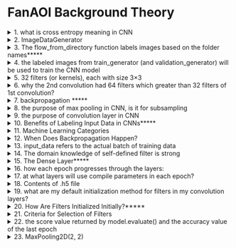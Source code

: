 # FanAOI Background Theory

<details>
  <summary>1. what is cross entropy meaning in CNN</summary>  
Cross-entropy is a loss function commonly used in **Convolutional Neural Networks (CNNs)**, particularly for classification tasks. It measures the difference between the predicted probability distribution and the true label distribution. Cross-entropy quantifies how well the predicted probability distribution matches the actual labels.

### Key Concepts
1. **Probability Distribution**:
   - In a classification task, the output of a CNN is often a probability distribution over different classes, typically achieved using the **softmax function**.
   - For example, if there are three classes, the model might output probabilities like \([0.7, 0.2, 0.1]\).

2. **True Labels**:
   - The true label is represented as a one-hot encoded vector for classification tasks. For instance, if the true class is the second one in a three-class problem, the true label would be \([0, 1, 0]\).

3. **Cross-Entropy Formula**:
   The cross-entropy loss for a single example is given by:
   \[
   L = - \sum_{i} y_i \log(\hat{y}_i)
   \]
   Where:
   - \(y_i\): True label (0 or 1 for each class).
   - \(\hat{y}_i\): Predicted probability for each class.
   - The summation is over all classes.

   For a batch of examples, the average loss across the batch is computed.

4. **Intuition**:
   - Cross-entropy penalizes predictions that deviate from the true labels. The further the predicted probability is from 1 for the correct class, the larger the loss.
   - If the model predicts a probability close to 1 for the correct class, the loss is low.

5. **Relation to Logarithmic Likelihood**:
   - Cross-entropy is derived from the likelihood function for classification tasks. It calculates the negative log likelihood of the true labels under the predicted probabilities.

### Why Use Cross-Entropy in CNNs?
- **For multi-class classification**:
  - Cross-entropy works seamlessly with the softmax activation, which outputs normalized probabilities.
- **Encourages confident predictions**:
  - It rewards predictions that strongly match the true labels and penalizes uncertain or wrong predictions.
- **Effective training**:
  - Cross-entropy provides meaningful gradients that help optimize the model effectively during backpropagation.

### Example in a CNN:
Imagine a CNN for digit classification (0–9):
- **True label**: The digit is "3," represented as \([0, 0, 0, 1, 0, 0, 0, 0, 0, 0]\).
- **Predicted probabilities**: \([0.1, 0.05, 0.1, 0.7, 0.02, 0.01, 0.01, 0.005, 0.01, 0.005]\).
- **Cross-entropy loss**:
  \[
  L = -\log(0.7) \approx 0.3567
  \]
This value would decrease as the model improves its predictions.
</details>

   
<details>
  <summary>2. ImageDataGenerator</summary> 
  This code is a part of a machine learning pipeline for preparing and loading image data for training a Convolutional Neural Network (CNN). Here’s a detailed breakdown:

---

### **1. ImageDataGenerator**

The `ImageDataGenerator` class in Keras is used to preprocess and augment image data. It applies transformations like scaling, rotation, flipping, etc., to generate a variety of images for training, which improves the generalization ability of the model. 

In the given code:
```python
train_datagen = ImageDataGenerator(rescale=1.0/255.0, validation_split=0.2)
```

- **`rescale=1.0/255.0`**: 
  - Normalizes pixel values from the range `[0, 255]` to `[0, 1]`. This normalization helps in faster convergence during training because smaller values make optimization easier.
  
- **`validation_split=0.2`**:
  - Reserves 20% of the images for validation. The remaining 80% is used for training. This is useful for monitoring the model's performance on unseen data during training.

---

### **2. train_generator**

The `flow_from_directory` method loads images from a directory structure, preprocesses them, and creates a data generator. This generator yields batches of image-label pairs during training. It’s memory efficient as it loads only the required images in each batch rather than all images at once.

```python
train_generator = train_datagen.flow_from_directory(
    base_dir,
    target_size=(80, 80),
    batch_size=32,
    class_mode='binary',
    subset='training'
)
```

#### Arguments:

- **`base_dir`**:
  - Path to the base directory containing the images organized in subdirectories. Each subdirectory represents a class. For example:
    ```
    base_dir/
    ├── GO/    # Contains images for the "GO" class
    └── NG/    # Contains images for the "NG" class
    ```

- **`target_size=(80, 80)`**:
  - Resizes all images to 80x80 pixels, ensuring a uniform input size to the neural network.

- **`batch_size=32`**:
  - Specifies the number of images per batch. The generator will yield 32 images and their labels in each step during training.

- **`class_mode='binary'`**:
  - Specifies that this is a binary classification problem (two classes: `GO` and `NG`).

- **`subset='training'`**:
  - Indicates that this generator will only use the training subset (80% of the data, as defined by the `validation_split` in `ImageDataGenerator`).

#### Output:
- `train_generator` is a generator that, when iterated, yields:
  - A batch of images as a NumPy array (shape: `(32, 80, 80, 3)` for 32 images of size 80x80 with 3 color channels).
  - Corresponding labels (shape: `(32,)`), where each label is `0` (for NG) or `1` (for GO).

---

### **3. The Complete Code Explanation**
Here’s a step-by-step breakdown:

1. **Set Base Directory**:
   - The variable `base_dir` points to the folder where images are stored, organized by class.

2. **Initialize Data Augmentation and Preprocessing**:
   - `train_datagen` is an instance of `ImageDataGenerator`, which:
     - Normalizes image pixel values to `[0, 1]`.
     - Splits the data into 80% training and 20% validation subsets.

3. **Load Training Data**:
   - `train_generator` is created using `flow_from_directory`, which:
     - Reads images from the `base_dir`.
     - Resizes them to 80x80 pixels.
     - Divides them into batches of size 32.
     - Labels them according to their class folder (`GO` or `NG`).
     - Ensures only the training subset (80% of data) is used.

This setup prepares the data for efficient and scalable training. Images are preprocessed dynamically, reducing memory usage, and ensuring the training loop can iterate over batches without loading all images at once.
</details>

<details>
  <summary>3. The flow_from_directory function labels images based on the folder names*****</summary>
  The `flow_from_directory` function labels images **based on the folder names** in which the images are stored. Here's how it works in your scenario:

---

### **How `flow_from_directory` Labels Images**
1. **Folder Structure and Labels**:
   - The directory passed to `flow_from_directory` (e.g., `base_dir`) must have subdirectories, where each subdirectory represents a class.
   - For example:
     ```
     base_dir/
     ├── GO/    # Folder for class "GO"
     │   ├── image1.jpg
     │   ├── image2.jpg
     │   └── ...
     └── NG/    # Folder for class "NG"
         ├── image1.jpg
         ├── image2.jpg
         └── ...
     ```

   - In this structure:
     - All images inside the `GO` folder are automatically labeled as `1` (class 1).
     - All images inside the `NG` folder are automatically labeled as `0` (class 0).
     - This labeling is based entirely on the folder names.

2. **Mixing Images**:
   - `flow_from_directory` does **not mix images across folders**.
   - Each image is labeled according to the folder it resides in, not based on its content or features.

3. **How Labels Are Decided**:
   - **The folder structure determines the labels**.
   - The function assigns labels in alphabetical order of the folder names:
     - If `GO` comes alphabetically after `NG`, then:
       - `NG` is labeled as `0`.
       - `GO` is labeled as `1`.

---

### **Your Question Answered**
1. **Does `flow_from_directory` read all images in folder `60` as `NG` and `100` as `GO`?**
   - If `60` and `100` are folder names, it depends on their placement in the directory and naming convention:
     - If `base_dir` has `60` and `100` as folder names:
       ```
       base_dir/
       ├── 60/   # Class 0
       └── 100/  # Class 1
       ```
       Then:
       - Images in folder `60` are labeled as `0` (NG).
       - Images in folder `100` are labeled as `1` (GO).

2. **Who decides whether an image is `GO` or `NG`?**
   - **You decide** by organizing the images into their respective folders (`GO` or `NG`) before running `flow_from_directory`.

3. **Can `flow_from_directory` classify based on image features?**
   - No, `flow_from_directory` does not analyze image features. It only assigns labels based on the folder structure.
   - The model you train using these labeled images will later learn the features that distinguish `GO` from `NG`.

---

### **What If You Need Dynamic Labeling Based on Features?**
If you want to label images based on their features (e.g., using metadata or a custom algorithm):
1. Use a script to process images and assign labels dynamically.
2. Create a custom data generator instead of relying on `flow_from_directory`.
3. Example:
   ```python
   def custom_generator(file_paths, labels, batch_size):
       # Logic to load images and labels dynamically
       pass
   ```

---

### **Summary**
- `flow_from_directory` labels images based on **folder names** (e.g., `GO` and `NG`).
- **You decide the criteria** for `GO` or `NG` by placing images in the respective folders.
- It does **not analyze image features**; the folder structure alone dictates the labels.
</details>

<details>
  <summary>4. the labeled images from train_generator (and validation_generator) will be used to train the CNN model </summary>
  Yes, the labeled images from `train_generator` (and `validation_generator`) will be used to train the CNN model in the above code. Let’s break down the code in detail:

---

### **1. Define the CNN Model**

#### **What is happening here?**
```python
model = Sequential([
    Conv2D(32, (3, 3), activation='relu', input_shape=(80, 80, 3)),
    MaxPooling2D(2, 2),
    Conv2D(64, (3, 3), activation='relu'),
    MaxPooling2D(2, 2),
    Flatten(),
    Dense(128, activation='relu'),
    Dense(1, activation='sigmoid')
])
```

This defines a **Sequential Convolutional Neural Network (CNN)** for binary classification. Let’s go step by step:

1. **`Conv2D(32, (3, 3), activation='relu', input_shape=(80, 80, 3))`**:
   - Adds a convolutional layer with:
     - **32 filters** (or kernels), each with size \(3 \times 3\).
     - Activation function: **ReLU** (rectified linear unit), which introduces non-linearity and prevents vanishing gradients.
     - **Input shape**: \(80 \times 80 \times 3\), matching the resized images (80x80 pixels, 3 color channels: RGB).

2. **`MaxPooling2D(2, 2)`**:
   - Reduces the spatial dimensions of the feature map by taking the maximum value in \(2 \times 2\) regions. This:
     - Reduces computation.
     - Retains the most important features.

3. **`Conv2D(64, (3, 3), activation='relu')`**:
   - Adds another convolutional layer with 64 filters, further extracting more complex features from the image.

4. **`MaxPooling2D(2, 2)`**:
   - Again reduces the spatial dimensions to prevent overfitting and reduce computational load.

5. **`Flatten()`**:
   - Converts the 2D feature map into a 1D vector, making it ready for the dense (fully connected) layers.

6. **`Dense(128, activation='relu')`**:
   - Adds a fully connected layer with 128 neurons.
   - ReLU activation ensures non-linearity.

7. **`Dense(1, activation='sigmoid')`**:
   - Adds an output layer with:
     - **1 neuron**, since it’s a binary classification problem.
     - **Sigmoid activation**, which outputs a probability between 0 and 1, suitable for binary classification.

---

### **2. Compile the Model**

#### **What is happening here?**
```python
model.compile(optimizer='adam', loss='binary_crossentropy', metrics=['accuracy'])
```

1. **`optimizer='adam'`**:
   - Uses the **Adam optimizer**, an adaptive gradient descent algorithm that adjusts the learning rate dynamically during training.

2. **`loss='binary_crossentropy'`**:
   - Specifies the loss function as **binary cross-entropy**, suitable for binary classification. It calculates how far the predicted probabilities are from the true labels (0 or 1).

3. **`metrics=['accuracy']`**:
   - Tracks the model's accuracy during training, which is the fraction of correctly predicted labels.

---

### **3. Train the Model**

#### **What is happening here?**
```python
model.fit(
    train_generator,
    epochs=10,
    validation_data=validation_generator
)
```

1. **`train_generator`**:
   - Supplies batches of labeled training images to the model.

2. **`epochs=10`**:
   - Specifies that the model will iterate over the entire training dataset 10 times.

3. **`validation_data=validation_generator`**:
   - Supplies validation data for monitoring the model's performance on unseen data after each epoch.

---

### **4. Save the Trained Model**

#### **What is happening here?**
```python
model.save("fan_model.h5")
```

- Saves the trained model to a file named `fan_model.h5`.
- This saved model can later be loaded to make predictions or for further training.

---

### **What is Being Trained?**
Yes, the **labeled images from `train_generator` are used to train the model**. Here’s how it works:
- `train_generator` provides images with their respective labels (e.g., `GO` = 1, `NG` = 0), as determined by the folder structure.
- During training:
  - The model learns to map the image features (extracted by the convolutional layers) to their correct labels (binary: `0` or `1`).
  - The process minimizes the **binary cross-entropy loss** to improve the predictions.

---

### **How Does It Classify Images as GO or NG?**
- After training, the model will be able to classify new images as `GO` (1) or `NG` (0).
- The sigmoid activation in the last layer outputs a probability:
  - Probability \( > 0.5 \): Image is classified as `GO` (1).
  - Probability \( \leq 0.5 \): Image is classified as `NG` (0).

---

### **Summary**
- The code trains a CNN to classify images into `GO` or `NG`.
- Labeled images are supplied from `train_generator` (using folder names for labels).
- The model learns patterns (features) that distinguish the two classes during training.
- The trained model is saved for future use.
</details>

<details>
  <summary>5. 32 filters (or kernels), each with size 3×3</summary>
  The 32 filters (or kernels) in a convolutional layer are arrays of trainable parameters, initialized randomly and updated during training. Let's break this down:

---

### **1. What Are Filters in a CNN?**
- **Filters/Kernels**:
  - A filter is a small matrix (e.g., \(3 \times 3\)) that slides over the input image (convolution operation).
  - It extracts specific features like edges, textures, or patterns from the image.
  - In your case, there are **32 filters**, each with dimensions \(3 \times 3\).

- **How They Look**:
  - Initially, filters are **randomly initialized**.
  - During training, the values in these filters are updated via **backpropagation** to minimize the loss function.
  - After training, the filters might represent specific patterns (e.g., edges, corners, or more abstract features in deeper layers).

---

### **2. How Are Filters Produced?**
Filters are learned automatically during the training process:

1. **Initialization**:
   - Filters are initialized with small random values (e.g., using techniques like Xavier or He initialization).

2. **Convolution Operation**:
   - Each filter slides across the input image (or feature map) and performs element-wise multiplication followed by summation (dot product).
   - This operation produces a feature map for each filter, highlighting areas of the image where the filter's pattern matches.

3. **Loss and Backpropagation**:
   - The network calculates the **loss** (difference between predictions and actual labels).
   - Through **backpropagation**, the gradients of the loss with respect to the filter values are computed.
   - The filter values are updated using these gradients to make the predictions more accurate.

---

### **3. What Do the Filters Learn?**
The criteria for what a filter "looks like" or what it "learns" are not predefined but emerge naturally during training:

1. **Shallow Layers**:
   - Filters in the first convolutional layer learn **basic features** like:
     - Vertical edges
     - Horizontal edges
     - Diagonal lines
     - Color gradients

2. **Deeper Layers**:
   - Filters in deeper layers learn **abstract features** like:
     - Shapes
     - Textures
     - Patterns
     - Object parts

3. **How They Look Post-Training**:
   - Filters often resemble patterns relevant to the task. For example, in a defect inspection task:
     - Some filters might focus on detecting circular shapes (labels).
     - Others might focus on irregularities (defects).

---

### **4. How to Visualize Filters?**
Filters can be visualized to understand what they’ve learned:
- After training, you can extract and visualize filter weights using libraries like TensorFlow or Keras.

#### Example Code to Visualize Filters:
```python
# Extract the weights of the first convolutional layer
filters, biases = model.layers[0].get_weights()

# Normalize filter values for visualization
filters = (filters - filters.min()) / (filters.max() - filters.min())

# Plot filters
import matplotlib.pyplot as plt
n_filters = filters.shape[-1]  # Number of filters
for i in range(n_filters):
    f = filters[:, :, :, i]  # Extract each filter
    plt.subplot(4, 8, i+1)   # Adjust rows and columns as needed
    plt.imshow(f[:, :, 0], cmap='gray')  # Visualize filter as grayscale
    plt.axis('off')
plt.show()
```

---

### **5. Are Filters Predefined or Learned?**
- Filters are **not predefined**.
- They are **learned** during training based on the task at hand and the input data.
- The criteria for what a filter represents emerge from:
  - The dataset (e.g., images of "GO" and "NG").
  - The loss function (e.g., binary cross-entropy in your case).

---

### **Summary**
- The 32 filters are \(3 \times 3\) matrices of numbers (initially random), updated during training.
- These filters are learned to capture patterns relevant to the task:
  - Shallow filters detect simple edges or textures.
  - Deeper filters identify complex patterns or shapes.
- The learning process is automatic and driven by the dataset and optimization process (backpropagation). Visualization can help understand the features they detect.
</details>

<details>
  <summary>6. why the 2nd convolution had 64 filters which greater than 32 filters of 1st convolution?</summary>
  The second convolutional layer in your CNN has 64 filters, which is greater than the 32 filters in the first layer. This design choice is common in CNN architectures and serves a specific purpose related to feature extraction and abstraction. Let’s explore the reasons:

---

### **1. Feature Complexity Increases in Deeper Layers**

- **First Convolutional Layer (32 Filters)**:
  - The first layer operates directly on the raw pixel data of the image.
  - It learns basic, low-level features such as edges, lines, and corners.
  - Fewer filters are sufficient at this stage because the features being detected are simple.

- **Second Convolutional Layer (64 Filters)**:
  - The second layer takes the output of the first layer (feature maps) as input.
  - It learns more complex, higher-level features by combining the low-level features detected in the first layer.
  - To capture the increasing complexity of patterns, more filters are used.

---

### **2. Increasing Filters Enhances Representational Capacity**

- Each filter captures a specific feature or pattern in the input.
- As we go deeper, the number of features or patterns the network needs to recognize increases.
- Increasing the number of filters allows the network to:
  - Detect a wider variety of features.
  - Represent more intricate details.

---

### **3. Hierarchical Feature Learning**

- **First Layer**:
  - Detects basic features like edges, gradients, or simple shapes.
- **Second Layer**:
  - Combines these basic features to detect more complex shapes or patterns, like corners or textures.
- **Subsequent Layers**:
  - Build even higher-level abstractions, such as specific object parts or features relevant to classification.

To achieve this hierarchical learning, deeper layers need more filters to process the richer, abstracted information.

---

### **4. Input Size Decreases, So Computation Remains Feasible**

- After each convolution and pooling operation, the spatial size (height and width) of the feature map decreases.
  - For example, with \(80 \times 80\) input and two \(2 \times 2\) max-pooling layers:
    - First layer output: \(40 \times 40\)
    - Second layer output: \(20 \times 20\)
- This reduction in size means the network can afford to have more filters in deeper layers without excessively increasing computation.

---

### **5. Design Pattern in CNNs**
- It’s a standard practice in CNN architectures to:
  - Start with a small number of filters.
  - Gradually increase the number of filters in deeper layers.
- Popular architectures like **VGGNet** and **ResNet** follow this pattern because it balances computational efficiency with representational power.

---

### **6. Why Not Use 64 Filters in the First Layer?**
- Using more filters in the first layer would increase computation and the number of parameters without adding much value.
- The first layer focuses on basic features, so fewer filters are sufficient.
- Deeper layers, which learn more complex features, benefit more from additional filters.

---

### **Summary**
- The second convolutional layer has more filters than the first because:
  - Deeper layers learn more complex and varied features.
  - Increasing filters enhances the network’s ability to represent rich patterns.
  - Reduced spatial size of feature maps in deeper layers makes higher filter counts computationally feasible.
- This hierarchical approach is a proven design pattern in CNNs for efficiently learning from images.
</details>

<details>
  <summary>7. backpropagation ***** </summary>

  
  The sentence describes a key part of how neural networks learn during training. Here's a breakdown of the concept and backpropagation:

---

### **Key Concepts**

1. **Filters in Neural Networks**:
   - In Convolutional Neural Networks (CNNs), filters (also called kernels) are small matrices that slide over the input data (e.g., images) to extract features like edges, textures, or patterns.
   - During training, these filters start with random values. As the model learns, these values are updated to better recognize useful patterns for the task (e.g., classifying images).

2. **Loss Function**:
   - The loss function measures how far the network's predictions are from the true labels. For example, in a classification task, the loss could quantify the difference between the predicted class probabilities and the actual class labels.
   - The goal of training is to minimize this loss, i.e., make the predictions as accurate as possible.

---

### **Backpropagation**

Backpropagation is a mathematical algorithm used to update the network's parameters (weights, biases, filters) to minimize the loss function. It works in the following steps:

1. **Forward Pass**:
   - Input data is passed through the network layer by layer to produce an output (prediction).
   - The loss is calculated using the loss function by comparing the prediction with the true label.

2. **Backward Pass (Backpropagation)**:
   - The loss is propagated backward through the network to calculate the gradient of the loss with respect to each parameter (filters, weights, biases).
   - Gradients indicate the direction and magnitude of change needed in each parameter to reduce the loss.

3. **Parameter Update**:
   - Using the gradients, the parameters are updated using an optimization algorithm (e.g., Stochastic Gradient Descent or Adam).
   - The update rule is typically:
     \[
     \text{Parameter} = \text{Parameter} - \text{Learning Rate} \times \text{Gradient}
     \]
   - This ensures that the loss decreases over time as the parameters are adjusted.

---

### **How This Relates to Filters**:
During backpropagation:
- Gradients of the loss are computed with respect to the filter values.
- The filters are updated to better extract features that reduce the loss.
- Over many iterations, the filters "learn" to detect features (e.g., edges, shapes) that are most useful for the task.

---

### **Why Backpropagation Is Important**:
Backpropagation automates the learning process:
- It adjusts millions of parameters systematically and efficiently.
- It enables neural networks to generalize and make accurate predictions.

Would you like a detailed example or code implementation to see backpropagation in action?
</details>

<details>
  <summary>8. the purpose of max pooling in CNN, is it for subsampling</summary>

  Max pooling in Convolutional Neural Networks (CNNs) serves primarily as a **down-sampling** or **subsampling** operation, but its utility extends beyond mere dimensionality reduction. Here’s a detailed breakdown:

---

### **Purpose of Max Pooling in CNN**
1. **Subsampling / Dimensionality Reduction:**
   - Reduces the spatial dimensions of feature maps (e.g., height and width).
   - Retains the most significant features (maximum values) from local regions, effectively summarizing the presence of important patterns.

2. **Feature Abstraction:**
   - Focuses on the most salient features in a feature map.
   - Increases robustness to small translations and distortions in the input image (e.g., shifts or rotations).

3. **Control Overfitting:**
   - By reducing the spatial size of feature maps, the number of parameters and computations in later layers is decreased, helping to mitigate overfitting.

4. **Noise Reduction:**
   - Reduces the impact of minor variations or noise by focusing on dominant activations.

---

### **Why Subsampling Is Beneficial**
1. **Reduction of Computational Complexity:**
   - Smaller feature maps reduce the number of operations in subsequent layers, making the model more efficient.

2. **Hierarchical Feature Learning:**
   - Allows the network to focus on higher-level, abstract features rather than being bogged down by detailed, pixel-level information.

3. **Translation Invariance:**
   - Small shifts or distortions in the input image have less impact on the resulting feature maps since max pooling focuses on the largest activation in a region, regardless of its exact position.

4. **Prevention of Overfitting:**
   - By reducing spatial dimensions, max pooling indirectly limits the model's capacity, which can help prevent it from memorizing the training data.

---

### **How Max Pooling Works**
- A sliding window (e.g., 2×2 or 3×3) is moved over the feature map.
- Within each window, the maximum value is selected and retained in the downsampled output.
- Example:
  Input Feature Map (2×2 Window):
  ```
  1  3
  2  4
  ```
  After Max Pooling:
  ```
  4
  ```

---

### **Alternatives to Max Pooling**
1. **Average Pooling:**
   - Takes the average value within each pooling window instead of the maximum.
   - Can retain more information about feature distribution but is less robust to noise.

2. **Global Average Pooling:**
   - Averages the entire feature map into a single value, often used before fully connected layers for extreme dimensionality reduction.

3. **Learnable Pooling (e.g., Strided Convolutions):**
   - Allows the network to learn the down-sampling process rather than using a fixed pooling operation.

---

### Conclusion
Max pooling is primarily used for **subsampling**, but it also aids in feature abstraction, noise reduction, and robustness to transformations. These benefits help CNNs focus on critical patterns, reduce computational load, and improve generalization.
</details>

<details>
  <summary>9. the purpose of convolution layer in CNN</summary>

  ### **Purpose of Convolution Layers in CNN**

Convolution layers are the core building blocks of Convolutional Neural Networks (CNNs). Their primary purpose is to extract meaningful features from input data, such as images, videos, or other grid-structured data, by applying convolution operations with learnable filters (kernels). 

---

### **Key Purposes**
1. **Feature Extraction:**
   - Convolution layers detect patterns in the input, such as edges, textures, and shapes.
   - In deeper layers, they identify higher-level patterns like objects or specific structures.

2. **Spatial Hierarchy Learning:**
   - Layers closer to the input learn low-level features (e.g., edges, corners).
   - Deeper layers learn high-level, abstract features (e.g., objects or categories).

3. **Preservation of Spatial Relationships:**
   - Unlike fully connected layers, convolution layers retain the spatial arrangement of data, allowing the model to understand local dependencies (e.g., adjacent pixels in an image).

4. **Translation Invariance:**
   - Through shared weights and spatial filtering, convolution layers help the model learn features irrespective of their position in the input.

5. **Efficient Representation:**
   - By using small filters applied across the entire input, convolution layers significantly reduce the number of parameters compared to dense layers.

---

### **Benefits of Convolution Layers**

1. **Parameter Efficiency:**
   - Convolution layers use shared weights (kernels), drastically reducing the number of parameters compared to fully connected layers.

2. **Locality and Receptive Fields:**
   - The use of small filters ensures that only local regions of the input are considered, capturing spatially localized features effectively.

3. **Hierarchical Feature Learning:**
   - Enables multi-level abstraction of features:
     - Early layers learn generic features (e.g., edges).
     - Later layers learn task-specific features (e.g., eyes in facial recognition).

4. **Translation Equivariance:**
   - Features detected by convolutional layers remain meaningful even when the object in the input shifts slightly. Combined with pooling, this supports translation invariance.

5. **Flexibility with Input Dimensions:**
   - Convolution layers can process varying input sizes without requiring a fixed-size input, unlike fully connected layers.

6. **Efficient Computation:**
   - The local connectivity and shared weights make convolution operations computationally less expensive compared to dense operations.

7. **Robustness to Noise:**
   - Convolution layers are better at focusing on prominent patterns and ignoring minor distortions or noise in the input.

8. **Applicability to Multiple Domains:**
   - Convolution layers aren't limited to images. They can be applied to 1D data (e.g., time-series), 2D data (e.g., images), or 3D data (e.g., videos or 3D scans).

---

### **How Convolution Layers Work**
1. **Filter (Kernel):**
   - A small matrix of weights slides over the input.
   - Each filter focuses on a specific feature (e.g., vertical edge).

2. **Convolution Operation:**
   - For each position of the filter, the dot product is computed between the filter and the local region of the input.

3. **Non-linearity:**
   - After convolution, activation functions (e.g., ReLU) are applied to introduce non-linearity.

4. **Feature Map (Activation Map):**
   - The output of the convolution operation is a feature map, highlighting the presence of features at specific locations.

---

### **Applications of Convolution Layers**
- Image recognition and classification (e.g., face recognition).
- Object detection and localization (e.g., bounding boxes around objects).
- Semantic segmentation (e.g., pixel-level classification).
- Time-series analysis (e.g., ECG signal processing).
- Video analysis (e.g., action recognition).

---

In summary, convolution layers extract meaningful features while preserving spatial structure, enabling CNNs to understand patterns in data efficiently and robustly. Their hierarchical feature learning makes them a cornerstone of modern deep learning architectures.
</details>

<details>
  <summary>10. Benefits of Labeling Input Data in CNNs*****</summary>

  ### **Benefits of Labeling Input Data in CNNs**

Labeling the input dataset is crucial in training Convolutional Neural Networks (CNNs) for supervised learning tasks, as the labels provide the ground truth for the model to learn from. Here are the key benefits:

1. **Supervised Learning:**
   - Labels guide the CNN in associating input patterns (features) with specific outputs (e.g., object classes, categories).
   - The loss function uses labels to quantify the error between predicted and actual outputs, enabling the optimization process.

2. **Model Evaluation:**
   - Labels are essential for evaluating the model's performance (accuracy, precision, recall, etc.) on training and validation datasets.

3. **Feature Learning:**
   - Labeled data helps the CNN focus on learning relevant features that are most predictive of the output classes.

4. **Generalization:**
   - A well-labeled and diverse dataset encourages the CNN to generalize its understanding, reducing overfitting to the training data.

---

### **Does More Labeling Lead to Higher Accuracy?**

1. **Quantity of Labels:**
   - **More Labels Help:** Increasing the amount of labeled data generally improves accuracy by providing the model with more examples to learn from. It reduces overfitting, especially for complex models.
   - **Diminishing Returns:** Beyond a certain point, adding more labels might not significantly improve accuracy, especially if the model has already seen sufficient diversity in training examples.

2. **Quality of Labels:**
   - Accurate, consistent, and well-defined labels are more important than merely increasing the quantity. Poor-quality or noisy labels can degrade performance, regardless of dataset size.

3. **Diversity in Labels:**
   - The dataset should cover diverse scenarios and edge cases to help the model generalize better to unseen data.

---

### **Alternatives to Labeling the Input Dataset**
Labels typically need to be associated with the input dataset in supervised learning, but there are ways to approach this differently depending on the context:

1. **Weakly Supervised Learning:**
   - Use approximate or noisy labels.
   - Example: Labels derived from metadata or user interactions.

2. **Semi-Supervised Learning:**
   - Combine a small amount of labeled data with a large amount of unlabeled data.
   - The labeled data helps the model bootstrap feature learning, and the unlabeled data refines it.

3. **Unsupervised Learning:**
   - Instead of explicit labels, use clustering or other methods to discover patterns in the data without pre-existing labels.

4. **Self-Supervised Learning:**
   - Create labels from the data itself through a pretext task.
   - Example: Predicting rotation angles or color channels in an image.

5. **Embedding Labels in Metadata or Other Sources:**
   - Labels can be encoded externally (e.g., in a separate file or database) and linked to inputs using unique identifiers.
   - This method is common in large-scale datasets where labels are stored as annotations.

---

### **Summary**
- **Benefits of Labeling Input Data:** Labels are indispensable for supervised learning, enabling feature learning, model evaluation, and generalization.
- **Impact of More Labels:** More labeled data generally improves accuracy, but quality and diversity matter more than sheer quantity.
- **Alternative Approaches:** In certain scenarios, you can use weakly, semi-supervised, or self-supervised learning to reduce the reliance on explicit labeling.

The use of labels is context-dependent, but they are foundational for achieving high prediction accuracy in CNNs, especially for supervised tasks.
</details>
<details>
  <summary>11. Machine Learning Categories</summary>

  ### Machine Learning Categories: Supervised, Unsupervised, and Reinforcement Learning

Machine learning can be broadly categorized into three types: **Supervised Learning**, **Unsupervised Learning**, and **Reinforcement Learning**. Here's a comparison chart describing these approaches:

---

| **Learning Type**     | **Definition**                                                                 | **Key Features**                                                      | **Common Applications**                               |
|------------------------|-------------------------------------------------------------------------------|------------------------------------------------------------------------|------------------------------------------------------|
| **Supervised Learning** | Uses labeled data to train the model, where inputs are mapped to known outputs. | - Requires a large amount of labeled data.<br>- Provides clear guidance during training. | - Image classification<br>- Speech recognition<br>- Credit scoring |
| **Unsupervised Learning** | Uses unlabeled data, where the model identifies patterns or structures within the data. | - Does not require labeled data.<br>- Suitable for exploratory data analysis. | - Customer segmentation<br>- Dimensionality reduction<br>- Anomaly detection |
| **Reinforcement Learning** | The model learns to make decisions through interaction with an environment, based on rewards and penalties. | - Does not require extensive labeled data.<br>- Relies on a well-designed reward system. | - Robotics<br>- Game AI<br>- Autonomous driving |

---

### Visual Resources

#### Charts:
1. **Comparison of Supervised, Unsupervised, and Reinforcement Learning**  
   - **[Supervised and Unsupervised Learning Infographic](https://medium.com/marketingdatascience/%E6%A9%9F%E5%99%A8%E5%AD%B8%E7%BF%92%E6%BC%94%E7%AE%97%E6%B3%95-%E7%9B%A3%E7%9D%A3%E8%88%87%E9%9D%9E%E7%9B%A3%E7%9D%A3%E5%BC%8F%E5%AD%B8%E7%BF%92-e9dbeee94a30)**  

2. **Supervised Learning Workflow**  
   - **[Supervised Learning Flow and Framework](https://kknews.cc/code/94lkkq5.html)**  

3. **Reinforcement Learning Diagram**  
   - **[Reinforcement Learning Overview](https://www.youtube.com/watch?v=XWukX-ayIrs)**  

---

### Videos for Deeper Understanding
1. **Supervised vs. Unsupervised Learning**  
   - [Watch Here](https://www.youtube.com/watch?v=Ui30XJEbi0Y)

2. **Introduction to Reinforcement Learning**  
   - [Watch Here](https://www.youtube.com/watch?v=XWukX-ayIrs)

3. **Unsupervised Learning Explained**  
   - [Watch Here](https://www.youtube.com/watch?v=3fjVJuzWBPw)

---

These resources will help you visually and conceptually differentiate between these machine learning types for your presentation or understanding. Let me know if you need any further clarification or customized charts!
</details>
<details>
  <summary>12. When Does Backpropagation Happen?</summary>

  In your neural network code, **backpropagation** (the process of adjusting the model's weights to minimize the loss) is automatically performed during the **training phase**. Here’s how and when it happens:

---

### **When Does Backpropagation Happen?**
Backpropagation occurs during the execution of the `model.fit()` method. Specifically:
1. **Forward Pass**:
   - For each batch of training data, the input is passed through the layers of the model (from the first layer to the last layer) to compute the output predictions.
   - The predicted values are compared with the true labels to compute the **loss** using the specified loss function (`binary_crossentropy` in this case).

2. **Backward Pass (Backpropagation)**:
   - The model computes the gradients of the loss with respect to each trainable parameter (weights and biases) using the chain rule of calculus.
   - These gradients indicate the direction and magnitude by which the parameters should be adjusted to minimize the loss.

3. **Parameter Update**:
   - The optimizer (`adam` in this case) applies the computed gradients to update the model's parameters.
   - This step adjusts the weights to reduce the loss for the next iteration.

4. **Repeat**:
   - This process repeats for each batch in an epoch, and for all specified epochs.

---

### **How Does Backpropagation Work in Your Code?**

1. **During `model.fit()`**:
   - The dataset is divided into batches based on `batch_size` (32 in your code).
   - For each batch:
     - The forward pass computes the predictions and the loss.
     - The backward pass computes gradients for all layers using the chain rule.
     - The optimizer updates the weights of the layers in the reverse order (from the last layer to the first layer).

2. **Inside Your Model Layers**:
   - The layers are organized in sequence:
     - **Conv2D** and **Dense layers** have trainable weights (filters, kernel weights, and biases).
     - During backpropagation, these weights are adjusted to minimize the loss.
   - The `sigmoid` activation in the output layer ensures that the output is in the range `[0, 1]`, suitable for binary classification.
   - The `relu` activations in hidden layers introduce non-linearity, which helps the model learn complex patterns.

---

### **Key Steps in Backpropagation Execution**:
1. **Compute Loss**: 
   - The difference between predicted outputs and actual labels is computed using `binary_crossentropy`.
   
2. **Compute Gradients**:
   - Gradients of the loss with respect to each parameter in the model are computed using TensorFlow's automatic differentiation.
   
3. **Update Parameters**:
   - The `adam` optimizer applies these gradients to update parameters.

---

### **Code Snippet Explanation**:
```python
# Forward pass: From input to output through the layers
output = model(input_data)

# Loss calculation: Compares output to true labels
loss = binary_crossentropy(output, true_labels)

# Backward pass: Gradients are calculated for each layer
gradients = compute_gradients(loss, model.weights)

# Parameter update: Gradients are used to adjust weights
model.weights = optimizer.apply_gradients(gradients)
```

This process is handled internally by TensorFlow during the call to `model.fit()`.

---

### **Summary**:
1. Backpropagation occurs **within each epoch** during `model.fit()`.
2. For every batch:
   - A forward pass computes predictions and the loss.
   - A backward pass computes gradients.
   - The optimizer adjusts the weights to minimize the loss.
3. This process is repeated for all batches in the dataset and for all epochs, gradually improving the model's performance.
</details>

<details>
  <summary>13. input_data refers to the actual batch of training data</summary>

  The error occurs because the variable `input_data` is not defined. In a neural network training setup, `input_data` refers to the actual batch of training data that is fed into the model during the forward pass. This process is automated in TensorFlow when using `model.fit()`.

Here’s a corrected explanation and code snippet to clarify how the forward pass, loss calculation, and backpropagation work manually in TensorFlow. 

---

### Corrected Code:
```python
import tensorflow as tf

# Example input data (batch of size 2, 80x80x3 images)
input_data = tf.random.uniform((2, 80, 80, 3))  # Replace this with actual data
true_labels = tf.constant([0, 1], dtype=tf.float32)  # Replace with actual labels

# Forward pass: Compute model predictions
output = model(input_data)

# Loss calculation: Compares predictions to true labels
loss_fn = tf.keras.losses.BinaryCrossentropy()
loss = loss_fn(true_labels, output)

# Backward pass: Compute gradients
with tf.GradientTape() as tape:
    predictions = model(input_data)
    loss = loss_fn(true_labels, predictions)

# Compute gradients with respect to model weights
gradients = tape.gradient(loss, model.trainable_weights)

# Update model weights using the optimizer
optimizer = tf.keras.optimizers.Adam()
optimizer.apply_gradients(zip(gradients, model.trainable_weights))

# Print results for demonstration
print(f"Predictions: {predictions.numpy()}")
print(f"Loss: {loss.numpy()}")
```

---

### Key Changes:
1. **Defined `input_data`**:
   - Used random tensors (`tf.random.uniform`) to simulate input images.
   - Replace this with actual training data during real usage.

2. **Added `true_labels`**:
   - Used a constant tensor to represent true labels (binary: 0 or 1).

3. **Introduced `GradientTape`**:
   - `tf.GradientTape()` is used to compute the gradients manually for the backward pass.
   - It tracks computations during the forward pass and calculates gradients with respect to trainable weights.

4. **Applied Gradients**:
   - The computed gradients are applied to the model's weights using an optimizer (`Adam` in this case).

---

### Explanation of Workflow:
1. **Forward Pass**:
   - `model(input_data)` calculates predictions for the input data.

2. **Loss Calculation**:
   - The `BinaryCrossentropy` loss compares predictions to true labels.

3. **Gradient Calculation**:
   - `tape.gradient(loss, model.trainable_weights)` calculates the gradients of the loss with respect to the model's parameters.

4. **Weight Update**:
   - The optimizer updates the model's weights based on the computed gradients.

---

This manual process replicates what happens inside `model.fit()`. If you are using `model.fit()`, TensorFlow handles all these steps automatically. Let me know if you have more questions!
</details>
<details>
  <summary>14. The domain knowledge of self-defined filter is strong</summary>
  
  Yes, defining or initializing filters that are suitable for your target task can be more effective than using randomly initialized filters, particularly if you have prior knowledge about the patterns, features, or characteristics of the data. This approach can lead to faster convergence during training, improved performance, or better interpretability. However, this technique is rarely applied universally because:

1. **Generalization of Random Initialization**: Randomly initialized filters, combined with sufficient data and effective training, tend to converge to optimal weights for the task.
2. **Manual Definition Challenges**: Defining suitable filters requires domain expertise and might not always generalize well across data variations.

### Formal Resources and Approaches
While there is no single document that outlines all best practices for defining suitable filters, several research papers, books, and techniques provide guidance:

#### 1. **Transfer Learning**:
- Filters pretrained on a large dataset like ImageNet often serve as a good starting point. These filters are known to capture general low-level and mid-level features (e.g., edges, textures, patterns).
- For your specific task, fine-tuning such pretrained models can yield better results than manually defining filters.

#### 2. **Hand-Crafted Filters**:
- In certain applications, filters are designed manually based on prior knowledge (e.g., edge detection in computer vision, specific wavelet filters for signal processing).
- **Documents and Techniques**:
  - Edge detection filters: Sobel, Prewitt, and Canny operators.
  - Feature extraction techniques in classical computer vision (e.g., Gabor filters).
  - Wavelet transform theory for signal and image analysis.

#### 3. **Initial Filter Design Based on Domain Knowledge**:
- **Example**: In medical imaging, filters may be designed to emphasize tissue boundaries or enhance specific anatomical features.
- Suggested Reading:
  - *Deep Learning for Computer Vision: A Hands-On Approach* (provides examples of filter behaviors).
  - Research papers in fields like remote sensing, medical imaging, or materials science often document domain-specific filter designs.

#### 4. **Learnable Initialization**:
- Start with filters that are known to work well for related tasks or apply techniques like **unsupervised pretraining** to learn suitable initial filters.
- Techniques:
  - **Autoencoders**: Train an autoencoder to reconstruct inputs and use its encoder's filters as initialization.
  - **Self-supervised Learning**: Train models using tasks like predicting image rotations or inpainting to generate meaningful filters.

#### 5. **Custom Initialization Strategies**:
- Filters can be initialized using known patterns or handcrafted features. For instance:
  - Initialize filters to detect horizontal, vertical, or diagonal edges.
  - Use Fourier or wavelet transforms to design frequency-specific filters.
- Suggested Articles:
  - "Visualizing and Understanding Convolutional Networks" by Zeiler and Fergus (2013): Explores how filters capture features.
  - "Deep Learning" by Ian Goodfellow et al.: Discusses initialization strategies.

#### 6. **Experimental Approaches**:
- You can manually define filters and test their effectiveness by observing activations and performance metrics.
- Tools:
  - TensorFlow or PyTorch: Allow setting custom initial weights in convolutional layers.
  - Visualize learned feature maps and refine filters iteratively.

### Practical Steps to Define Suitable Filters:
1. **Analyze Data**:
   - Examine the patterns or features critical for your task (e.g., edges, shapes, textures).
2. **Manually Create Filters**:
   - Start with basic filters like edge detectors, directional filters, or frequency filters.
3. **Set Filters as Initial Weights**:
   - Initialize the convolutional layer with these filters in your model.
   - Example in TensorFlow/Keras:
     ```python
     from tensorflow.keras.initializers import Constant
     
     predefined_filters = np.array([...])  # Your custom filters
     layer = Conv2D(
         32, (3, 3), activation='relu',
         kernel_initializer=Constant(predefined_filters)
     )
     ```
4. **Monitor Performance**:
   - Train the model and observe if predefined filters improve learning or task performance.

### Challenges:
- **Generalization**: Predefined filters might work well for specific data but fail to generalize across variations.
- **Complexity**: For high-level features, manually defining filters can be impractical.

### Summary:
Using predefined filters can be effective in tasks where domain knowledge is strong, and the target features are well-understood. For formal documentation, focus on transfer learning techniques, classical filter design (e.g., Sobel, Gabor), and domain-specific research articles. Combining manual initialization with trainable parameters often offers the best balance between leveraging domain expertise and allowing flexibility for learning.
  
</details>

<details>
  <summary>15. The Dense Layer*****</summary>

  In Convolutional Neural Networks (CNNs), a **dense layer** (or fully connected layer) is a type of layer where every neuron is connected to every other neuron in the previous layer. This is why it is also referred to as a **fully connected layer (FC layer)**. Here’s a detailed breakdown of what dense layers are, how they work, and their purpose in CNNs:

---

### **What is a Dense Layer?**
1. **Structure**: 
   - Each neuron in the dense layer receives input from every neuron in the preceding layer and produces a single output.
   - The layer is defined by weights and biases that are trainable parameters.
   - The output of the dense layer is calculated as:
     \[
     y = f(\mathbf{W} \cdot \mathbf{x} + \mathbf{b})
     \]
     where:
     - \(\mathbf{W}\): weight matrix
     - \(\mathbf{x}\): input vector
     - \(\mathbf{b}\): bias vector
     - \(f\): activation function (e.g., ReLU, sigmoid, softmax)

2. **Activation Functions**:
   - Dense layers often use activation functions to introduce non-linearity and help the network learn complex patterns.

---

### **Dense Layer vs Fully Connected Layer**
Yes, dense layers and fully connected layers are **the same**. The term "dense layer" is typically used in the context of high-level APIs in deep learning frameworks like TensorFlow/Keras, while "fully connected layer" is the traditional terminology used in neural network literature.

---

### **Purpose of Dense Layers in CNNs**
1. **Role in CNN Architecture**:
   - CNNs are designed to extract spatial and hierarchical features using convolutional and pooling layers. These features are represented as feature maps.
   - A dense layer takes these extracted features and interprets them to make predictions (e.g., classification, regression).

2. **Why Place Dense Layers at the End?**
   - **Feature Aggregation**: Dense layers aggregate the spatial features extracted by the convolutional layers into a fixed-size vector, enabling decisions based on the most relevant features.
   - **Dimensionality Reduction**: Dense layers reduce the high-dimensional feature maps into a lower-dimensional space suitable for the task.
   - **Decision Making**: At the end of a CNN, dense layers act as the classifier or regression output.
     - In classification tasks, the final dense layer typically has the same number of neurons as the number of output classes, and the activation function is often softmax.
     - In regression tasks, it may have one neuron with a linear activation function.

3. **Bridging the Gap**:
   - Convolutional layers capture local features, but they don’t inherently account for relationships between these features. Dense layers use the flattened output from convolutional layers to learn these global relationships.

---

### **Example**
In an image classification CNN, the architecture may look like this:
1. **Convolutional layers**: Extract spatial features (e.g., edges, shapes).
2. **Pooling layers**: Downsample the feature maps to reduce spatial dimensions.
3. **Flatten layer**: Converts the multi-dimensional feature map into a one-dimensional vector.
4. **Dense layers**: Aggregate the features into a high-level decision.

For a 10-class classification task (e.g., digits), the final dense layer might look like this:
- **Dense(10, activation='softmax')**
  - This has 10 neurons, each representing the probability of one class.

---

### **Advantages of Dense Layers**
- **Learning Complex Patterns**: They can combine and weigh features learned from previous layers.
- **Flexibility**: Dense layers can handle input from any size, as the data is flattened before reaching them.
- **Global Context**: While convolutional layers focus on local patterns, dense layers combine these into a holistic global understanding.

---

### **In Summary**
Dense layers, placed at the end of CNN stages, serve to interpret the features extracted by the convolutional layers and produce a prediction. They are critical for tasks that require the combination of local feature maps into global predictions, such as classification or regression tasks.
</details>

<details>
  <summary>16. how each epoch progresses through the layers:</summary>

  The specified compile parameters (`optimizer=adam`, `loss=binary_crossentropy`, `metrics=accuracy`) apply to the **training process** and not directly to specific layers. Here's how these parameters are used in each epoch:

### 1. **Loss Function (`binary_crossentropy`)**:
   - The **loss function** measures the difference between the predicted output (from the last layer: `Dense (1, Sigmoid)`) and the true labels.
   - It is computed **only at the output layer** (after the forward pass is completed for an epoch).
   - The computed loss guides how much adjustment is needed for the weights of all layers during backpropagation.

### 2. **Optimizer (`adam`)**:
   - The optimizer adjusts the weights of **all trainable layers** (Conv2D, Dense, etc.) to minimize the loss.
   - It uses the loss gradient computed during backpropagation to update the weights of:
     - **Conv2D (32 filters)**.
     - **Conv2D (64 filters)**.
     - **Dense (128, ReLU)**.
     - **Dense (1, Sigmoid)**.
   - The optimizer does not "skip" any trainable layer; every layer with parameters (weights and biases) is updated.

### 3. **Metrics (`accuracy`)**:
   - The **accuracy metric** evaluates the model's performance by comparing the predicted outputs from the **output layer** (`Dense (1, Sigmoid)`) with the true labels.
   - It is calculated after the forward pass (no impact on weight updates).

### Summary of Where Parameters Are Applied:
- **Forward Pass**:
  - Input goes through all layers.
  - Prediction is made at the **output layer** (`Dense (1, Sigmoid)`).

- **Loss Calculation**:
  - Performed at the **output layer** using `binary_crossentropy`.

- **Backward Pass**:
  - Gradients flow back through all layers (starting from the output layer to the first layer).
  - The **adam optimizer** updates the weights of all trainable layers.

- **Metrics Calculation**:
  - Performed at the **output layer**, comparing predictions with actual labels. 

Each epoch applies these parameters across the full network to ensure all layers are trained and evaluated properly.
</details>

<details>
  <summary>17. at what layers will use compile parameters in each epoch?</summary>

  The specified compile parameters (`optimizer=adam`, `loss=binary_crossentropy`, `metrics=accuracy`) apply to the **training process** and not directly to specific layers. Here's how these parameters are used in each epoch:

### 1. **Loss Function (`binary_crossentropy`)**:
   - The **loss function** measures the difference between the predicted output (from the last layer: `Dense (1, Sigmoid)`) and the true labels.
   - It is computed **only at the output layer** (after the forward pass is completed for an epoch).
   - The computed loss guides how much adjustment is needed for the weights of all layers during backpropagation.

### 2. **Optimizer (`adam`)**:
   - The optimizer adjusts the weights of **all trainable layers** (Conv2D, Dense, etc.) to minimize the loss.
   - It uses the loss gradient computed during backpropagation to update the weights of:
     - **Conv2D (32 filters)**.
     - **Conv2D (64 filters)**.
     - **Dense (128, ReLU)**.
     - **Dense (1, Sigmoid)**.
   - The optimizer does not "skip" any trainable layer; every layer with parameters (weights and biases) is updated.

### 3. **Metrics (`accuracy`)**:
   - The **accuracy metric** evaluates the model's performance by comparing the predicted outputs from the **output layer** (`Dense (1, Sigmoid)`) with the true labels.
   - It is calculated after the forward pass (no impact on weight updates).

### Summary of Where Parameters Are Applied:
- **Forward Pass**:
  - Input goes through all layers.
  - Prediction is made at the **output layer** (`Dense (1, Sigmoid)`).

- **Loss Calculation**:
  - Performed at the **output layer** using `binary_crossentropy`.

- **Backward Pass**:
  - Gradients flow back through all layers (starting from the output layer to the first layer).
  - The **adam optimizer** updates the weights of all trainable layers.

- **Metrics Calculation**:
  - Performed at the **output layer**, comparing predictions with actual labels. 

Each epoch applies these parameters across the full network to ensure all layers are trained and evaluated properly.
</details>

<details>
  <summary>18. Contents of .h5 file</summary>

  An `.h5` file typically contains the saved model of a Convolutional Neural Network (CNN) after training. The contents and how to use it are detailed below:

---

### **Contents of the `.h5` File**

1. **Model Architecture**:
   - The structure of the neural network (all the layers, their configurations, and connections).
   - This includes the type of layers (e.g., Conv2D, Dense), the number of units, activation functions, and other parameters.

2. **Model Weights**:
   - The learned weights (parameters) of the model after training.
   - This includes weights and biases for all trainable layers.

3. **Optimizer State** (Optional):
   - The state of the optimizer (e.g., Adam) at the time the model was saved.
   - This is useful for resuming training from where it left off.

4. **Loss and Metrics**:
   - Any loss function and metrics specified when the model was compiled.
   - These are saved to reproduce the training behavior or validate the model later.

5. **Training Configuration**:
   - Includes information about the learning rate, batch size, and other hyperparameters (if configured for saving).

---

### **Ways to Use the `.h5` File**

1. **Loading the Model for Inference**:
   - You can load the saved `.h5` file to make predictions on new data.
   - Example:
     ```python
     from tensorflow.keras.models import load_model

     # Load the model
     model = load_model('model.h5')

     # Make predictions
     predictions = model.predict(new_data)
     ```

2. **Resume Training**:
   - If the optimizer state was saved, you can load the `.h5` file and continue training from where it left off.
   - Example:
     ```python
     model = load_model('model.h5')
     model.fit(x_train, y_train, epochs=additional_epochs)
     ```

3. **Transfer Learning**:
   - Use the pre-trained weights and architecture for a new task. You can freeze some layers and train others for a new dataset.
   - Example:
     ```python
     for layer in model.layers[:-1]:  # Freeze all layers except the last
         layer.trainable = False

     # Add new layers for your specific task
     new_model = Sequential(model.layers)
     new_model.add(Dense(10, activation='softmax'))

     new_model.compile(optimizer='adam', loss='categorical_crossentropy', metrics=['accuracy'])
     new_model.fit(x_new, y_new, epochs=10)
     ```

4. **Model Evaluation**:
   - Evaluate the performance of the saved model on test data.
   - Example:
     ```python
     model = load_model('model.h5')
     loss, accuracy = model.evaluate(x_test, y_test)
     print(f"Loss: {loss}, Accuracy: {accuracy}")
     ```

5. **Model Deployment**:
   - Deploy the `.h5` file to production for real-time predictions.
   - The file can be integrated into:
     - A REST API or web service (e.g., using Flask, FastAPI).
     - Mobile applications (e.g., using TensorFlow Lite).
     - Cloud platforms (e.g., TensorFlow Serving, AWS SageMaker).

6. **Model Conversion**:
   - Convert the `.h5` model to other formats for specific use cases:
     - **TensorFlow Lite** for mobile or embedded devices:
       ```python
       import tensorflow as tf
       converter = tf.lite.TFLiteConverter.from_keras_model(model)
       tflite_model = converter.convert()
       with open('model.tflite', 'wb') as f:
           f.write(tflite_model)
       ```
     - **ONNX** for cross-platform compatibility:
       ```bash
       pip install tf2onnx
       python -m tf2onnx.convert --saved-model model.h5 --output model.onnx
       ```

---

### **Best Practices for Using the `.h5` File**
- **Version Control**: Save different versions of the `.h5` file during training to keep track of improvements.
- **Testing**: Evaluate the model on unseen data after loading to verify it performs as expected.
- **Backup**: Store the `.h5` file securely, especially if it represents significant training time or a valuable model.

This file format is highly versatile, making it a standard choice for saving and deploying trained models in machine learning workflows.
  
</details>
<details>
  <summary>19. what are my default initialization method for filters in my convolution layers?</summary>
  
    In your code, the default weight initialization method for filters in the convolutional layers is determined by TensorFlow/Keras, which generally uses **Glorot Uniform Initialization (Xavier Uniform)** as the default unless specified otherwise.

### **How to Confirm the Default Initialization Method in Your Code**
You didn't explicitly set a `kernel_initializer` parameter in your `Conv2D` layers, so Keras uses the default initializer.

1. **Default Initializer for `Conv2D` in Keras:**
   - If you are using Keras or TensorFlow 2.x, the default initializer for `Conv2D` is:
     - **Glorot Uniform Initialization** (also known as Xavier Uniform).
   - This is consistent with the behavior of the `Dense` layer in Keras as well.

2. **Verifying the Default:**
   - You can confirm the initialization method by inspecting the model configuration after building it:
     ```python
     for layer in model.layers:
         if isinstance(layer, tf.keras.layers.Conv2D):
             print(f"Layer: {layer.name}, Initializer: {layer.kernel_initializer}")
     ```
   - Alternatively, you can inspect the configuration dictionary:
     ```python
     config = model.get_config()
     for layer in config['layers']:
         if layer['class_name'] == 'Conv2D':
             print(f"Layer: {layer['name']}, Initializer: {layer['config']['kernel_initializer']}")
     ```

3. **Expected Output:**
   - You should see `"glorot_uniform"` as the initializer for your `Conv2D` layers if no other initializer was specified.

---

### **Glorot Uniform Initialization Explained**
- Filters' weights are initialized randomly from a uniform distribution:
  \[
  W \sim \mathcal{U}\left[-\sqrt{\frac{6}{n_{\text{in}} + n_{\text{out}}}}, \sqrt{\frac{6}{n_{\text{in}} + n_{\text{out}}}}\right]
  \]
  - \(n_{\text{in}}\): Number of input units (input channels × filter size).
  - \(n_{\text{out}}\): Number of output units (output channels × filter size).
  
- This initialization method ensures that the variance of activations remains approximately constant across layers, helping prevent vanishing or exploding gradients.

---

### **How to Change the Default Initialization**
If you want to use a different initializer, you can explicitly specify it using the `kernel_initializer` argument in your `Conv2D` layers. For example:

```python
from tensorflow.keras.initializers import HeNormal, GlorotNormal

# Use HeNormal initialization
Conv2D(32, (3, 3), activation='relu', kernel_initializer=HeNormal())

# Use GlorotNormal initialization
Conv2D(32, (3, 3), activation='relu', kernel_initializer=GlorotNormal())
```

Let me know if you'd like further clarification or examples!
</details>
<details>
  <summary>20. How Are Filters Initialized Initially?*****</summary>
  
    The **32 and 64 filters** in your convolutional layers are **initialized randomly** when the model is created, but the initialization process follows certain statistical principles or predefined methods to ensure efficient training.

---

### **1. How Are Filters Initialized Initially?**
When you define a convolutional layer, such as:

```python
Conv2D(32, (3, 3), activation='relu', input_shape=(80, 80, 3))
```

The 32 filters (or kernels) are initialized with random values for their weights. This randomness ensures that each filter starts learning unique features from the input data. However, the randomness isn't purely arbitrary; it follows a specific **weight initialization method**.

---

### **2. Common Weight Initialization Methods**
The initialization method determines how the initial values of the filter weights are chosen. Popular methods include:

#### **a. Glorot Uniform Initialization (Xavier Initialization)**
- This is the default initialization for many layers in TensorFlow/Keras.
- The weights are drawn from a uniform distribution:
  \[
  W \sim \mathcal{U}\left[-\sqrt{\frac{6}{n_{\text{in}} + n_{\text{out}}}}, \sqrt{\frac{6}{n_{\text{in}} + n_{\text{out}}}}\right]
  \]
  - \(n_{\text{in}}\): Number of input neurons (size of the previous layer or input channels).
  - \(n_{\text{out}}\): Number of output neurons (number of filters in the current layer).

#### **b. He Initialization (for ReLU Activation)**
- Designed for layers using ReLU activation functions, which is the case in your model.
- The weights are drawn from a truncated normal distribution:
  \[
  W \sim \mathcal{N}\left(0, \sqrt{\frac{2}{n_{\text{in}}}}\right)
  \]
  - This method prevents vanishing or exploding gradients by scaling weights based on the number of input neurons.

#### **c. Random Uniform/Normal Initialization**
- Sometimes, weights are drawn from a simple uniform or normal distribution (not recommended for deep models due to poor convergence properties).

#### **d. Lecun Initialization**
- Designed for layers with the sigmoid or hyperbolic tangent (tanh) activation functions.
- Similar to Xavier initialization but scaled differently.

---

### **3. Why Random Initialization?**
Random initialization is crucial for:
1. **Breaking Symmetry:**
   - If all filters start with identical weights, they will learn the same features, rendering other filters redundant.
   - Random initialization ensures filters begin learning unique features from the data.

2. **Preventing Dead Neurons:**
   - Proper initialization helps prevent neurons from being stuck in non-updating states (e.g., zero activations in ReLU layers).

---

### **4. Are There Any Criteria for Selection?**
There is no explicit "selection" of filters during initialization. Instead:
- The **number of filters** (e.g., 32, 64) is specified by you when defining the layer.
- The **initial values of the filters' weights** are generated based on the chosen weight initialization method.

These filters are then updated during training through backpropagation, which adjusts their weights to minimize the loss function.

---

### **5. Can You Customize the Initialization?**
Yes, you can specify the weight initialization method explicitly when defining a convolutional layer. For example:

```python
from tensorflow.keras.initializers import HeNormal

Conv2D(32, (3, 3), activation='relu', kernel_initializer=HeNormal())
```

Other available initializers in Keras include:
- `RandomNormal`
- `RandomUniform`
- `GlorotUniform`
- `HeUniform`
- `LecunNormal`
- Custom initializers (you can define your own logic).

---

### **6. Summary**
- The **32 and 64 filters** in your convolution layers are initialized **randomly** using a default initialization method (typically Glorot or He initialization).
- The random values are based on statistical principles to optimize training efficiency.
- You can customize the initialization if needed, but the default methods (like He or Xavier) generally work well for most use cases.

If you'd like to experiment with different initializers or understand their effects, let me know, and I can help with examples!
</details>
<details>
  <summary>21. Criteria for Selection of Filters</summary>
  
    ### **1. How Many Filters Are Used During Training?**
During **training or compilation**, **all filters** in each convolutional layer are used.

- In your CNN model:
  - The first `Conv2D` layer has **32 filters**, so all 32 are applied to the input during training.
  - The second `Conv2D` layer has **64 filters**, so all 64 are applied to its input.

### **2. Role of Filters During Training**
- Each filter learns a unique feature by minimizing the loss function using backpropagation.
- Filters are updated iteratively across epochs based on the gradients of the loss with respect to the filter weights.
- All filters contribute to the learning process.

---

### **3. Criteria for Selection of Filters**
Filters are not **selected** for use during training—they are all used. However, certain criteria could be applied to analyze or visualize filters:

#### **a. By Order**
- Filters are indexed internally (e.g., filters 1 to 32 in the first layer). You can visualize them in the order they are stored in the model.

#### **b. By Magnitude**
- Filters with higher magnitudes in their weights may indicate more "active" or influential filters.
- You can calculate the norm of each filter's weights and sort them by magnitude.

#### **c. By Activation**
- Filters that produce the strongest activations when applied to the input are often of interest.
- For example, for a given input image, you can compute the feature maps for each filter and select those with the largest average activation.

#### **d. By Gradient Contribution**
- Filters that contribute the most to reducing the loss during training can be identified by examining the gradients of the loss with respect to each filter.
- Filters with larger gradients are undergoing more significant updates.

#### **e. By Sparsity**
- Filters with fewer non-zero weights (sparse filters) can be analyzed for their efficiency or impact.

#### **f. By Specific Features**
- You can analyze filters for their role in detecting specific types of features (e.g., edges, corners, textures).

#### **g. By Performance Contribution**
- Filters can be ranked based on their contribution to the overall model accuracy or performance on a validation dataset. This can be done using techniques like **filter pruning**.

---

### **4. Are Any Filters Ignored or Removed During Training?**
- **No filters are ignored** unless specifically pruned or frozen.
- Filters that do not learn meaningful features (e.g., those with near-zero weights) might still be present in the model but could have minimal impact.

---

### **5. Filter Pruning (Optional)**
If you are looking to actively **select or remove filters** to reduce the model size or improve efficiency, you can apply techniques like:
- **L1 Norm Pruning**: Remove filters with small weights.
- **Activation Pruning**: Remove filters with low average activation.
- **Gradient-based Pruning**: Remove filters with small gradient contributions.

---

### **6. Visualizing Filters After Training**
After training, you can visualize the learned filters to analyze which features were captured. For example:
- Filters might represent edges, corners, textures, or complex patterns.
- Visualizing feature maps can show how the input is transformed layer by layer.

If you’re interested in applying any specific criteria to filter selection or analysis, let me know, and I can guide you further!
</details>

<details>
  <summary>22. the score value returned by model.evaluate() and the accuracy value of the last epoch</summary>

  The difference between the `score` value returned by `model.evaluate()` and the accuracy value of the last epoch during training in a Convolutional Neural Network (CNN) model is due to several reasons:

### 1. **Evaluation Dataset vs. Training Dataset**
   - **Last Epoch Accuracy**: This is computed on the training or validation data as specified during training. If it's on the training dataset, it reflects how well the model has learned from the data it has already seen.
   - **`model.evaluate()` Accuracy**: This is computed on the dataset passed to `evaluate()`, which is typically a separate validation or test dataset. If the datasets differ, the accuracy values may also differ.

### 2. **Dropout and Batch Normalization**
   - During training, layers like Dropout and Batch Normalization behave differently. For instance:
     - **Dropout**: Some neurons are randomly "dropped" during training to prevent overfitting.
     - **Batch Normalization**: The statistics (mean and variance) are computed for each mini-batch during training but use a moving average during evaluation.
   - During evaluation with `model.evaluate()`, the full model (without Dropout and using the fixed BatchNorm statistics) is used, which can affect performance.

### 3. **Metric Averaging**
   - **Epoch Accuracy**: In training, the accuracy for an epoch is the average over all mini-batches in that epoch.
   - **Evaluation Accuracy**: In `model.evaluate()`, the accuracy is computed over the entire dataset in a single pass. The dataset size or distribution can affect this value.

### 4. **Shuffling in Training**
   - Training datasets are often shuffled before each epoch, leading to slightly different distributions of mini-batches. This can cause minor differences between the last epoch's accuracy and the evaluation score.

### 5. **Data Augmentation**
   - If you're using data augmentation (e.g., rotation, flipping), the training data seen by the model during each epoch differs slightly. However, the `model.evaluate()` typically uses un-augmented data, leading to differences in accuracy.

### 6. **Overfitting**
   - If the model is overfitting, the accuracy during training may be artificially high compared to evaluation, where the model sees data it hasn't been explicitly trained on.

### Example Workflow:
```python
# During Training
history = model.fit(train_generator, validation_data=validation_generator, epochs=10)

# Last Epoch Accuracy
last_epoch_accuracy = history.history['val_accuracy'][-1]

# Evaluation Accuracy
score = model.evaluate(validation_generator, verbose=1)
evaluation_accuracy = score[1]  # Assuming 'accuracy' is the second metric
```

### Typical Observation:
- If the validation generator during training and evaluation dataset in `model.evaluate()` are identical and augmentation is consistent, the scores should be close.
- Differences indicate potential issues like overfitting or a mismatch in data distributions.
</details>

<details>
  <summary>23. MaxPooling2D(2, 2)</summary>

  The arguments `(2, 2)` in `MaxPooling2D(2, 2)` represent the **pool size** for the max pooling operation in a convolutional neural network (CNN). Here's what they mean:

1. **(2, 2)**:
   - The pooling window is 2x2, meaning it considers a 2x2 region of the input at a time.
   - It slides over the input feature map with a stride (default) of 2 in both the horizontal and vertical directions, unless a different stride is explicitly specified.

2. **Shrinking the Image**:
   - Max pooling with a `(2, 2)` pool size reduces the spatial dimensions (height and width) of the image by a factor of 2.
   - For example, if the input feature map has dimensions `(H, W)`, the output dimensions will be:
     \[
     \text{Output Height} = \frac{\text{Input Height}}{\text{Pool Size Height}}
     \]
     \[
     \text{Output Width} = \frac{\text{Input Width}}{\text{Pool Size Width}}
     \]
   - Therefore, an input size of \( 32 \times 32 \) becomes \( 16 \times 16 \), \( 28 \times 28 \) becomes \( 14 \times 14 \), and so on.

3. **Normalization**:
   - Max pooling itself does **not require normalization** of its output because it is a purely spatial operation—it selects the maximum value in each pooling window.
   - However, normalization may be required for the overall network performance, particularly in the input or after convolutional layers. Techniques like **batch normalization**, **L2 normalization**, or **input normalization (scaling pixel values to [0, 1])** are often applied to ensure stable and effective training.
   
4. **Summary**:
   - The `(2, 2)` specifies the size of the window and stride, reducing the image size by a factor of 2 in height and width.
   - Normalization of the pooled output isn't directly necessary due to max pooling but may still be applied elsewhere in the network depending on the design.
</details>
